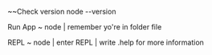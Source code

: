 ﻿~~Check version 
node --version

Run App 
~ node <your file> | remember yo're in folder file

REPL
~ node | enter REPL | write .help for more information